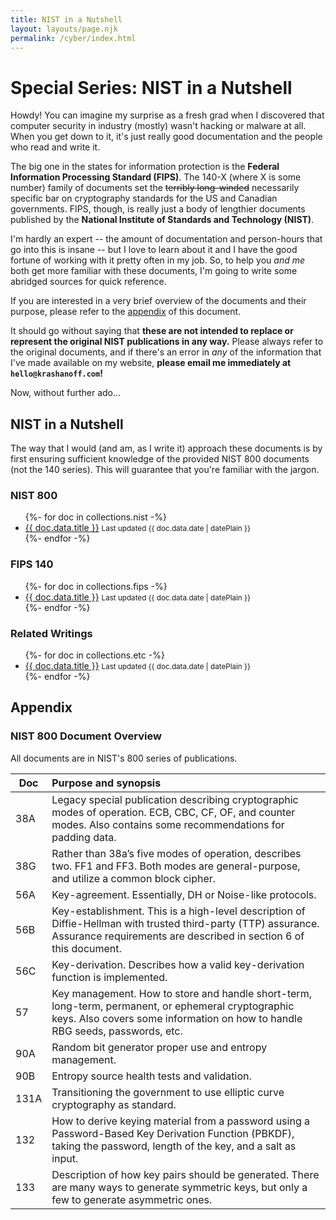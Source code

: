 ```yaml
---
title: NIST in a Nutshell
layout: layouts/page.njk
permalink: /cyber/index.html
---
```


# Special Series: NIST in a Nutshell

Howdy! You can imagine my surprise as a fresh grad when I discovered that computer security in industry (mostly) wasn't hacking or malware at all. When you get down to it, it's just really good documentation and the people who read and write it.

The big one in the states for information protection is the **Federal Information Processing Standard (FIPS)**. The 140-X (where X is some number) family of documents set the ~~terribly long-winded~~ necessarily specific bar on cryptography standards for the US and Canadian governments. FIPS, though, is really just a body of lengthier documents published by the **National Institute of Standards and Technology (NIST)**.

I'm hardly an expert -- the amount of documentation and person-hours that go into this is insane -- but I love to learn about it and I have the good fortune of working with it pretty often in my job. So, to help you *and me* both get more familiar with these documents, I'm going to write some abridged sources for quick reference.

If you are interested in a very brief overview of the documents and their purpose, please refer to the [appendix](#appendix) of this document.

It should go without saying that **these are not intended to replace or represent the original NIST publications in any way.** Please always refer to the original documents, and if there's an error in *any* of the information that I've made available on my website, **please email me immediately at `hello@krashanoff.com`!**

Now, without further ado...

## NIST in a Nutshell

The way that I would (and am, as I write it) approach these documents is by first ensuring sufficient knowledge of the provided NIST 800 documents (not the 140 series). This will guarantee that you're familiar with the jargon.

### NIST 800

<ul>
  {%- for doc in collections.nist -%}
  <li>
    <a href="{{ doc.url | url }}">{{ doc.data.title }}</a>
    <small>Last updated <time>{{ doc.data.date | datePlain }}</time></small>
  </li>
  {%- endfor -%}
</ul>

### FIPS 140

<ul>
  {%- for doc in collections.fips -%}
  <li>
    <a href="{{ doc.url | url }}">{{ doc.data.title }}</a>
    <small>Last updated <time>{{ doc.data.date | datePlain }}</time></small>
  </li>
  {%- endfor -%}
</ul>

### Related Writings

<ul>
  {%- for doc in collections.etc -%}
  <li>
    <a href="{{ doc.url | url }}">{{ doc.data.title }}</a>
    <small>Last updated <time>{{ doc.data.date | datePlain }}</time></small>
  </li>
  {%- endfor -%}
</ul>

## Appendix

### NIST 800 Document Overview

All documents are in NIST's 800 series of publications.

Doc | Purpose and synopsis
-|:-
38A | Legacy special publication describing cryptographic modes of operation. ECB, CBC, CF, OF, and counter modes. Also contains some recommendations for padding data.
38G | Rather than 38a’s five modes of operation, describes two. FF1 and FF3. Both modes are general-purpose, and utilize a common block cipher.
56A | Key-agreement. Essentially, DH or Noise-like protocols.
56B | Key-establishment. This is a high-level description of Diffie-Hellman with trusted third-party (TTP) assurance. Assurance requirements are described in section 6 of this document.
56C | Key-derivation. Describes how a valid key-derivation function is implemented.
57 | Key management. How to store and handle short-term, long-term, permanent, or ephemeral cryptographic keys. Also covers some information on how to handle RBG seeds, passwords, etc.
90A | Random bit generator proper use and entropy management.
90B | Entropy source health tests and validation.
131A | Transitioning the government to use elliptic curve cryptography as standard.
132 | How to derive keying material from a password using a Password-Based Key Derivation Function (PBKDF), taking the password, length of the key, and a salt as input.
133 | Description of how key pairs should be generated. There are many ways to generate symmetric keys, but only a few to generate asymmetric ones.
